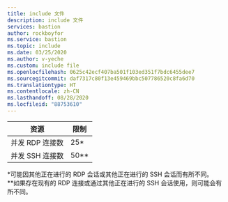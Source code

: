 ```yaml
---
title: include 文件
description: include 文件
services: bastion
author: rockboyfor
ms.service: bastion
ms.topic: include
ms.date: 03/25/2020
ms.author: v-yeche
ms.custom: include file
ms.openlocfilehash: 0625c42ecf407ba501f103ed351f7bdc6455dee7
ms.sourcegitcommit: daf7317c80f13e459469bbc507786520c8fa6d70
ms.translationtype: HT
ms.contentlocale: zh-CN
ms.lasthandoff: 08/28/2020
ms.locfileid: "88753610"
---
```

<!--Verified successfully-->
| 资源 | 限制 |
| --- | --- |
| 并发 RDP 连接数 |25* |
| 并发 SSH 连接数 |50** |

*可能因其他正在进行的 RDP 会话或其他正在进行的 SSH 会话而有所不同。<br>
**如果存在现有的 RDP 连接或通过其他正在进行的 SSH 会话使用，则可能会有所不同。
